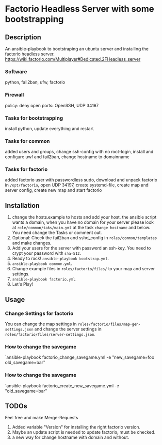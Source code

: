 # Factorio Headless Server with some bootstrapping


## Description

An ansible-playbook to bootstraping an ubuntu server and installing the factorio headless server.
https://wiki.factorio.com/Multiplayer#Dedicated.2FHeadless_server

### Software
python, fail2ban, ufw, factorio

### Firewall
policy: deny
open ports: OpenSSH, UDP 34197

### Tasks for bootstrapping
install python, update everything and restart

### Tasks for common
added users and groups, change ssh-config with no root-login, install and configure uwf and fail2ban, change hostname to domainname

### Tasks for factorio
added factorio user with passwordless sudo, download and unpack factorio in `/opt/factorio`, open UDP 34197, create systemd-file, create map and server config, create new map and start factorio


## Installation

1. change the hosts.example to hosts and add your host. the ansible script wants a domain, when you have no domain for your server please look at `role/common/taks/main.yml` at the task `change hostname` and below. You need change the Tasks or comment out. 
2. Optional: Check the fail2ban and sshd_config in `roles/common/templates` and make changes.
3. Add your users for the server with password an ssh-key. You need to crypt your password with `sha-512`.
4. Ready to rock! `ansible-playbook bootstrap.yml`.
5. `ansible-playbook common.yml`.
6. Change example files in `roles/factorio/files/` to your map and server settings.
7. `ansible-playbook factorio.yml`.
8. Let's Play!


## Usage

### Change Settings for factorio
You can change the map settings in `roles/factorio/files/map-gen-settings.json` and change the server settings in `roles/factorio/files/server-settings.json`.

### How to change the savegame
`ansible-playbook factorio_change_savegame.yml -e "new_savegame=foo old_savegame=bar"

### How to change the savegame
`ansible-playbook factorio_create_new_savegame.yml -e "old_savegame=bar"


## TODOs

Feel free and make Merge-Requests

1. Added variable "Version" for installing the right factorio version.
2. Maybe an update script is needed to update factorio, must be checked.
3. a new way for change hostname with domain and without.


